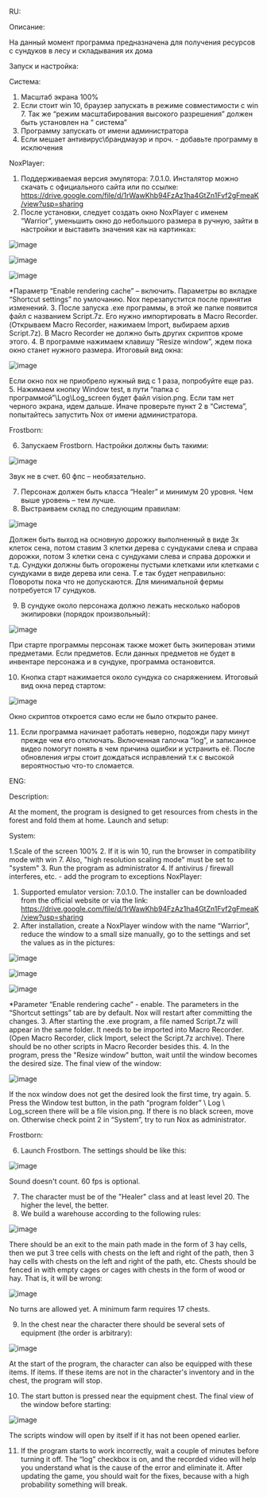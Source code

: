 RU:

Описание:

На данный момент программа предназначена для получения ресурсов с сундуков в лесу и складывания их дома

Запуск и настройка:

Система:
1.	Масштаб экрана 100%
2.	Если стоит win 10, браузер запускать в режиме совместимости с win 7. Так же “режим масштабирования высокого разрешения” должен быть установлен на “ система”
3.	Программу запускать от имени администратора
4.	Если мешает антивирус\брандмауэр и проч. - добавьте программу в исключения


NoxPlayer:
1. Поддерживаемая версия эмулятора: 7.0.1.0. Инсталятор можно скачать с официального сайта или по ссылке: https://drive.google.com/file/d/1rWawKhb94FzAz1ha4GtZn1Fvf2gFmeaK/view?usp=sharing
2. После установки, следует создать окно NoxPlayer с именем “Warrior”,  уменьшить окно до небольшого размера в ручную, зайти в настройки и выставить значения как на картинках:
 
 ![image](https://user-images.githubusercontent.com/82238236/130220428-147f7e9d-a1a6-4ba1-8487-bd2b1358908c.png)
 
 ![image](https://user-images.githubusercontent.com/82238236/130220441-48fbb540-1ced-45dd-98ed-2c3498927853.png)
 
 ![image](https://user-images.githubusercontent.com/82238236/130220452-4c4205a3-68f9-4b9e-918a-aa9ed8f07ec1.png)

*Параметр “Enable rendering cache” – включить. Параметры во вкладке “Shortcut settings” по умлочанию. Nox перезапустится после принятия изменений.
3. После запуска .exe программы, в этой же папке появится файл с названием Script.7z. Его нужно импортировать в Macro Recorder. (Открываем Macro Recorder, нажимаем Import, выбираем архив Script.7z). В Macro Recorder не должно быть других скриптов кроме этого.
4. В программе нажимаем клавишу “Resize window”, ждем пока окно станет нужного размера. Итоговый вид окна:

 ![image](https://user-images.githubusercontent.com/82238236/130220467-5e625cdd-7100-4df1-8c53-8e2f81875efb.png)

Если окно nox не приобрело нужный вид с 1 раза, попробуйте еще раз.
5. Нажимаем кнопку Window test, в пути “папка с программой”\Log\Log_screen будет файл vision.png. Если там нет черного экрана, идем дальше. Иначе проверьте пункт 2 в “Система”, попытайтесь запустить Nox от имени администратора. 

Frostborn:

6. Запускаем Frostborn. Настройки должны быть такими:
 
 ![image](https://user-images.githubusercontent.com/82238236/130220508-18af8e3f-4818-4795-a150-c34e340619e2.png)
 
Звук не в счет. 60 фпс – необязательно.

7. Персонаж должен быть класса “Healer” и минимум 20 уровня. Чем выше уровень – тем лучше.
9. Выстраиваем склад по следующим правилам:

![image](https://user-images.githubusercontent.com/82238236/130220536-33e4e152-c6af-49a3-86a2-7f0e4ec7a620.png)
 
Должен быть выход на основную дорожку выполненный в виде 3х клеток сена, потом ставим 3 клетки дерева с сундуками слева и справа дорожки, потом 3 клетки сена  с сундуками слева и справа дорожки и т.д. Сундуки должны быть огорожены пустыми клетками или клетками с сундуками в виде дерева или сена. Т.е так будет неправильно:
 Повороты пока что не допускаются. Для минимальной фермы потребуется 17 сундуков. 
 
9. В сундуке около персонажа должно лежать несколько наборов экипировки (порядок произвольный):

![image](https://user-images.githubusercontent.com/82238236/130220557-2c9438f4-4d56-4003-8ff4-9a0402e1f250.png)
 
При старте программы персонаж также может быть экиперован этими предметами. Если предметов. Если данных предметов не будет в инвентаре персонажа и в сундуке, программа остановится.

10. Кнопка старт нажимается около сундука со снаряжением. Итоговый вид окна перед стартом:

![image](https://user-images.githubusercontent.com/82238236/130220572-61d2ccda-b9f4-443f-a6c7-73a3b116460e.png)
 
Окно скриптов откроется само если не было открыто ранее.

11. Если программа начинает работать неверно, подожди пару минут прежде чем его отключать. Включенная галочка “log”, и записанное видео помогут понять в чем причина ошибки и устранить её. После обновления игры стоит дождаться исправлений т.к с высокой вероятностью что-то сломается.

ENG:

Description:

At the moment, the program is designed to get resources from chests in the forest and fold them at home.
Launch and setup:

System:

1.Scale of the screen 100%
2. If it is win 10, run the browser in compatibility mode with win 7. Also, "high resolution scaling mode" must be set to "system"
3. Run the program as administrator
4. If antivirus / firewall interferes, etc. - add the program to exceptions
NoxPlayer:
1. Supported emulator version: 7.0.1.0. The installer can be downloaded from the official website or via the link: https://drive.google.com/file/d/1rWawKhb94FzAz1ha4GtZn1Fvf2gFmeaK/view?usp=sharing
2. After installation, create a NoxPlayer window with the name “Warrior”, reduce the window to a small size manually, go to the settings and set the values as in the pictures:
 
  ![image](https://user-images.githubusercontent.com/82238236/130220744-fb693bb2-81f8-41f8-a929-6b0c4b09a597.png)

  ![image](https://user-images.githubusercontent.com/82238236/130220750-9b012112-a386-4cc6-9e5d-0ab999bff41d.png)

  ![image](https://user-images.githubusercontent.com/82238236/130220764-28075d38-8ff9-4657-a988-e3469904859f.png)

*Parameter “Enable rendering cache” - enable. The parameters in the “Shortcut settings” tab are by default. Nox will restart after committing the changes.
3. After starting the .exe program, a file named Script.7z will appear in the same folder. It needs to be imported into Macro Recorder. (Open Macro Recorder, click Import, select the Script.7z archive). There should be no other scripts in Macro Recorder besides this.
4. In the program, press the "Resize window" button, wait until the window becomes the desired size. The final view of the window:

![image](https://user-images.githubusercontent.com/82238236/130220787-bfc3af5d-e3c0-4723-bb67-a01665266a8a.png)
 
If the nox window does not get the desired look the first time, try again.
5. Press the Window test button, in the path “program folder” \ Log \ Log_screen there will be a file vision.png. If there is no black screen, move on. Otherwise check point 2 in “System”, try to run Nox as administrator.

Frostborn:

6. Launch Frostborn. The settings should be like this:

  ![image](https://user-images.githubusercontent.com/82238236/130220803-91015d41-6902-47a9-a167-59b466e1c654.png)

Sound doesn't count. 60 fps is optional.

7. The character must be of the "Healer" class and at least level 20. The higher the level, the better.
8. We build a warehouse according to the following rules:

![image](https://user-images.githubusercontent.com/82238236/130220849-d30f8f10-e8fb-4e78-bf63-dc7f40dee49e.png)
 
There should be an exit to the main path made in the form of 3 hay cells, then we put 3 tree cells with chests on the left and right of the path, then 3 hay cells with chests on the left and right of the path, etc. Chests should be fenced in with empty cages or cages with chests in the form of wood or hay. That is, it will be wrong:

![image](https://user-images.githubusercontent.com/82238236/130220863-322d2f78-77db-45b2-b78e-56b5d537d8ed.png)
 
No turns are allowed yet. A minimum farm requires 17 chests.

9. In the chest near the character there should be several sets of equipment (the order is arbitrary):

![image](https://user-images.githubusercontent.com/82238236/130220878-73fc4d33-ca33-47c9-a3b9-6222e6846dc7.png)
  
At the start of the program, the character can also be equipped with these items. If items. If these items are not in the character's inventory and in the chest, the program will stop.

10. The start button is pressed near the equipment chest. The final view of the window before starting:

![image](https://user-images.githubusercontent.com/82238236/130220890-cb7dba30-a480-4c2f-9826-e005f09379f0.png)
  
The scripts window will open by itself if it has not been opened earlier.

11. If the program starts to work incorrectly, wait a couple of minutes before turning it off. The “log” checkbox is on, and the recorded video will help you understand what is the cause of the error and eliminate it. After updating the game, you should wait for the fixes, because with a high probability something will break.

